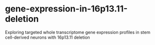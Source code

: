 # gene-expression-in-16p13.11-deletion
Exploring targeted whole transcriptome gene expression profiles in stem cell-derived neurons with 16p13.11 deletion

